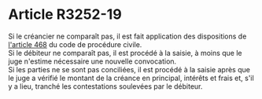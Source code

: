 # Article R3252-19

Si le créancier ne comparaît pas, il est fait application des dispositions de [l'article 468][1] du code de procédure civile.   
Si le débiteur ne comparaît pas, il est procédé à la saisie, à moins que le juge n'estime nécessaire une nouvelle convocation.   
Si les parties ne se sont pas conciliées, il est procédé à la saisie après que le juge a vérifié le montant de la créance en principal, intérêts et frais et, s'il y a lieu, tranché les contestations soulevées par le débiteur.

 [1]: /affichCodeArticle.do?cidTexte=LEGITEXT000006070716&idArticle=LEGIARTI000006410724&dateTexte=&categorieLien=cid